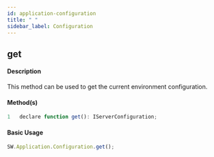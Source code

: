 ```yaml
---
id: application-configuration
title: " "
sidebar_label: Configuration
---
```


## get

#### Description

This method can be used to get the current environment configuration.

#### Method(s)

```javascript
1   declare function get(): IServerConfiguration;
```

#### Basic Usage

```javascript
SW.Application.Configuration.get();
```